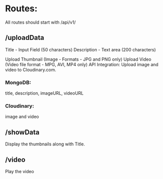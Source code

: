 # Routes:

All routes should start with /api/v1/

## /uploadData

Title - Input Field (50 characters)
Description - Text area (200 characters)

Upload Thumbnail (Image - Formats - JPG and PNG only)
Upload Video (Video file format - MPG, AVI, MP4 only)
API Integration: Upload image and video to Cloudinary.com.

### MongoDB:

title, description, imageURL, videoURL

### Cloudinary:

image and video

## /showData

Display the thumbnails along with Title.

## /video

Play the video
